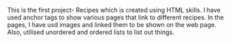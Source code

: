 This is the first project- Recipes which is created using HTML skills.
I have used anchor tags to show various pages that link to different recipes.
In the pages, I have usd images and linked them to be shown on the web page.
Also, utilised unordered and ordered lists to list out things.


